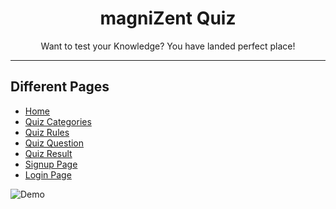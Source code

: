 <h1 align="center">magniZent Quiz</h1>
<p align="center" >Want to test your Knowledge? You have landed perfect place!</p>

---

## Different Pages

- [Home](https://magnizent-quiz.netlify.app/)
- [Quiz Categories](https://magnizent-quiz.netlify.app/#categories-container)
- [Quiz Rules](https://magnizent-quiz.netlify.app/instruction.html)
- [Quiz Question](https://magnizent-quiz.netlify.app/quiz.html)
- [Quiz Result](https://magnizent-quiz.netlify.app/result.html)
- [Signup Page](https://magnizent-quiz.netlify.app/signup.html)
- [Login Page](https://magnizent-quiz.netlify.app/login.html)

![Demo](./assets/magniZent_Quiz.gif)